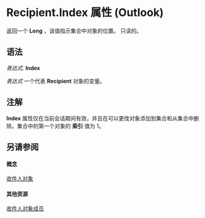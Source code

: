 
# Recipient.Index 属性 (Outlook)

返回一个 **Long** ，该值指示集合中对象的位置。 只读的。


## 语法

 _表达式_. **Index**

 _表达式_ 一个代表 **Recipient** 对象的变量。


## 注解

 **Index** 属性仅在当前会话期间有效，并且在可以更改对象添加到集合和从集合中删除。集合中的第一个对象的 **索引** 值为 1。


## 另请参阅


#### 概念


[收件人对象](8cee4d79-ec55-52a4-710b-6456944ca86d.md)
#### 其他资源


[收件人对象成员](70e34018-95de-7fcf-1331-9be61a8675a2.md)